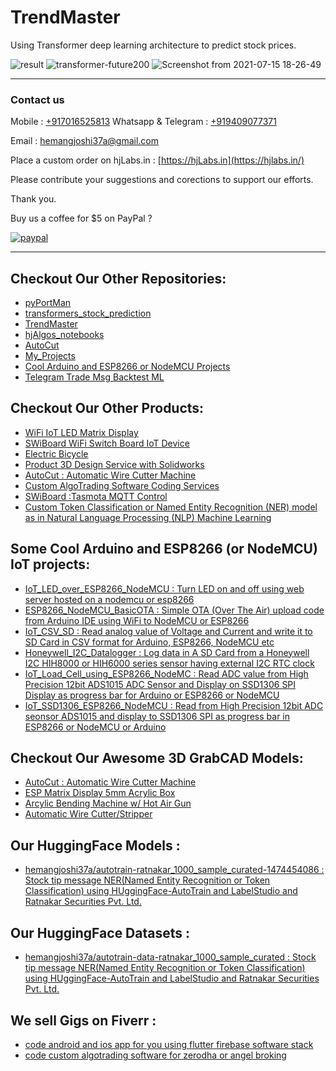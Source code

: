 # TrendMaster
Using Transformer deep learning architecture to predict stock prices.


![result](https://user-images.githubusercontent.com/12392345/125791380-341cecb7-a605-4147-9310-e5055f30b220.gif)
![transformer-future200](https://user-images.githubusercontent.com/12392345/125791397-a344831b-b28c-4660-b295-924cb7123872.png)
![Screenshot from 2021-07-15 18-26-49](https://user-images.githubusercontent.com/12392345/125791827-a4597af0-1292-42d0-9eb1-118d7ef64cbc.png)


------------------------------------------------------------------------------

### Contact us

Mobile : [+917016525813](tel:+917016525813)
Whatsapp & Telegram : [+919409077371](tel:+919409077371)

Email : [hemangjoshi37a@gmail.com](mailto:hemangjoshi37a@gmail.com)

Place a custom order on hjLabs.in : [https://hjLabs.in](https://hjlabs.in/)

Please contribute your suggestions and corections to support our efforts.

Thank you.

Buy us a coffee for $5 on PayPal ?

[![paypal](https://www.paypalobjects.com/en_US/i/btn/btn_donateCC_LG.gif)](https://www.paypal.com/cgi-bin/webscr?cmd=_s-xclick&hosted_button_id=5JXC8VRCSUZWJ)

----------------------------------------------------------------------------------------


## Checkout Our Other Repositories:
- [pyPortMan](https://github.com/hemangjoshi37a/pyPortMan)
- [transformers_stock_prediction](https://github.com/hemangjoshi37a/transformers_stock_prediction)
- [TrendMaster](https://github.com/hemangjoshi37a/TrendMaster)
- [hjAlgos_notebooks](https://github.com/hemangjoshi37a/hjAlgos_notebooks)
- [AutoCut](https://github.com/hemangjoshi37a/AutoCut)
- [My_Projects](https://github.com/hemangjoshi37a/My_Projects)
- [Cool Arduino and ESP8266 or NodeMCU Projects](https://github.com/hemangjoshi37a/my_Arduino)
- [Telegram Trade Msg Backtest ML](https://github.com/hemangjoshi37a/TelegramTradeMsgBacktestML)

## Checkout Our Other Products:
- [WiFi IoT LED Matrix Display](https://hjlabs.in/product/wifi-iot-led-display)
- [SWiBoard WiFi Switch Board IoT Device](https://hjlabs.in/product/swiboard-wifi-switch-board-iot-device)
- [Electric Bicycle](https://hjlabs.in/product/electric-bicycle)
- [Product 3D Design Service with Solidworks](https://hjlabs.in/product/product-3d-design-with-solidworks/)
- [AutoCut : Automatic Wire Cutter Machine](https://hjlabs.in/product/automatic-wire-cutter-machine/)
- [Custom AlgoTrading Software Coding Services](https://hjlabs.in/product/custom-algotrading-software-for-zerodha-and-angel-w-source-code//)
- [SWiBoard :Tasmota MQTT Control](https://play.google.com/store/apps/details?id=in.hjlabs.swiboard)
- [Custom Token Classification or Named Entity Recognition (NER) model as in Natural Language Processing (NLP) Machine Learning](https://hjlabs.in/product/custom-token-classification-or-named-entity-recognition-ner-model-as-in-natural-language-processing-nlp-machine-learning/)

## Some Cool Arduino and ESP8266 (or NodeMCU) IoT projects:
- [IoT_LED_over_ESP8266_NodeMCU : Turn LED on and off using web server hosted on a nodemcu or esp8266](https://github.com/hemangjoshi37a/my_Arduino/tree/master/IoT_LED_over_ESP8266_NodeMCU)
- [ESP8266_NodeMCU_BasicOTA : Simple OTA (Over The Air) upload code from Arduino IDE using WiFi to NodeMCU or ESP8266](https://github.com/hemangjoshi37a/my_Arduino/tree/master/ESP8266_NodeMCU_BasicOTA)  
- [IoT_CSV_SD : Read analog value of Voltage and Current and write it to SD Card in CSV format for Arduino, ESP8266, NodeMCU etc](https://github.com/hemangjoshi37a/my_Arduino/tree/master/IoT_CSV_SD)  
- [Honeywell_I2C_Datalogger : Log data in A SD Card from a Honeywell I2C HIH8000 or HIH6000 series sensor having external I2C RTC clock](https://github.com/hemangjoshi37a/my_Arduino/tree/master/Honeywell_I2C_Datalogger)
- [IoT_Load_Cell_using_ESP8266_NodeMC : Read ADC value from High Precision 12bit ADS1015 ADC Sensor and Display on SSD1306 SPI Display as progress bar for Arduino or ESP8266 or NodeMCU](https://github.com/hemangjoshi37a/my_Arduino/tree/master/IoT_Load_Cell_using_ESP8266_NodeMC)
- [IoT_SSD1306_ESP8266_NodeMCU : Read from High Precision 12bit ADC seonsor ADS1015 and display to SSD1306 SPI as progress bar in ESP8266 or NodeMCU or Arduino](https://github.com/hemangjoshi37a/my_Arduino/tree/master/IoT_SSD1306_ESP8266_NodeMCU)  

## Checkout Our Awesome 3D GrabCAD Models:
- [AutoCut : Automatic Wire Cutter Machine](https://grabcad.com/library/automatic-wire-cutter-machine-1)
- [ESP Matrix Display 5mm Acrylic Box](https://grabcad.com/library/esp-matrix-display-5mm-acrylic-box-1)
- [Arcylic Bending Machine w/ Hot Air Gun](https://grabcad.com/library/arcylic-bending-machine-w-hot-air-gun-1)
- [Automatic Wire Cutter/Stripper](https://grabcad.com/library/automatic-wire-cutter-stripper-1)

## Our HuggingFace Models :
- [hemangjoshi37a/autotrain-ratnakar_1000_sample_curated-1474454086 : Stock tip message NER(Named Entity Recognition or Token Classification) using HUggingFace-AutoTrain and LabelStudio and Ratnakar Securities Pvt. Ltd.](https://huggingface.co/hemangjoshi37a/autotrain-ratnakar_1000_sample_curated-1474454086)

## Our HuggingFace Datasets :
- [hemangjoshi37a/autotrain-data-ratnakar_1000_sample_curated : Stock tip message NER(Named Entity Recognition or Token Classification) using HUggingFace-AutoTrain and LabelStudio and Ratnakar Securities Pvt. Ltd.](https://huggingface.co/datasets/hemangjoshi37a/autotrain-data-ratnakar_1000_sample_curated)

## We sell Gigs on Fiverr : 
- [code android and ios app for you using flutter firebase software stack](https://business.fiverr.com/share/3v14pr)
- [code custom algotrading software for zerodha or angel broking](https://business.fiverr.com/share/kzkvEy)

